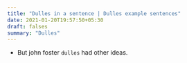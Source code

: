 ```yaml
---
title: "Dulles in a sentence | Dulles example sentences"
date: 2021-01-20T19:57:50+05:30
draft: falses
summary: "Dulles"
---
```

- But john foster `dulles` had other ideas.
                 
